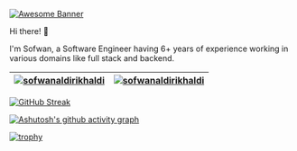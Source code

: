 [![Awesome Banner](https://github-production-user-asset-6210df.s3.amazonaws.com/74038190/240304586-d48893bd-0757-481c-8d7e-ba3e163feae7.png?X-Amz-Algorithm=AWS4-HMAC-SHA256&X-Amz-Credential=AKIAVCODYLSA53PQK4ZA%2F20240901%2Fus-east-1%2Fs3%2Faws4_request&X-Amz-Date=20240901T052820Z&X-Amz-Expires=300&X-Amz-Signature=8b6d9745e565814f0755fc6aced8cafbb04af4136507814d2676c5c9389a688b&X-Amz-SignedHeaders=host&actor_id=156644449&key_id=0&repo_id=588181932)](https://anmol-baranwal.github.io/Cool-GIFs-For-GitHub/#/)

Hi there! 👋

I'm Sofwan, a Software Engineer having 6+ years of experience working in various domains like full stack and backend.

| <a href="https://github.com/anuraghazra/github-readme-stats"><img align="center" src="https://github-readme-stats.vercel.app/api?username=sofwanaldirikhaldi&show_icons=true&hide_border=true&theme=default" alt="sofwanaldirikhaldi"/></a> | <a href="https://github.com/anuraghazra/github-readme-stats"><img align="center" src="https://github-readme-stats.vercel.app/api/top-langs/?username=sofwanaldirikhaldi&layout=compact&hide_border=true&theme=default" alt="sofwanaldirikhaldi"/></a> |
| ------------- | ------------- |

[![GitHub Streak](https://streak-stats.demolab.com/?user=sofwanaldirikhaldi&card_width=822&border_radius=0)](https://git.io/streak-stats)

[![Ashutosh's github activity graph](https://github-readme-activity-graph.vercel.app/graph?username=sofwanaldirikhaldi&theme=minimal)](https://github.com/ashutosh00710/github-readme-activity-graph)

[![trophy](https://github-profile-trophy.vercel.app/?username=sofwanaldirikhaldi&margin-w=5)](https://github.com/ryo-ma/github-profile-trophy)
